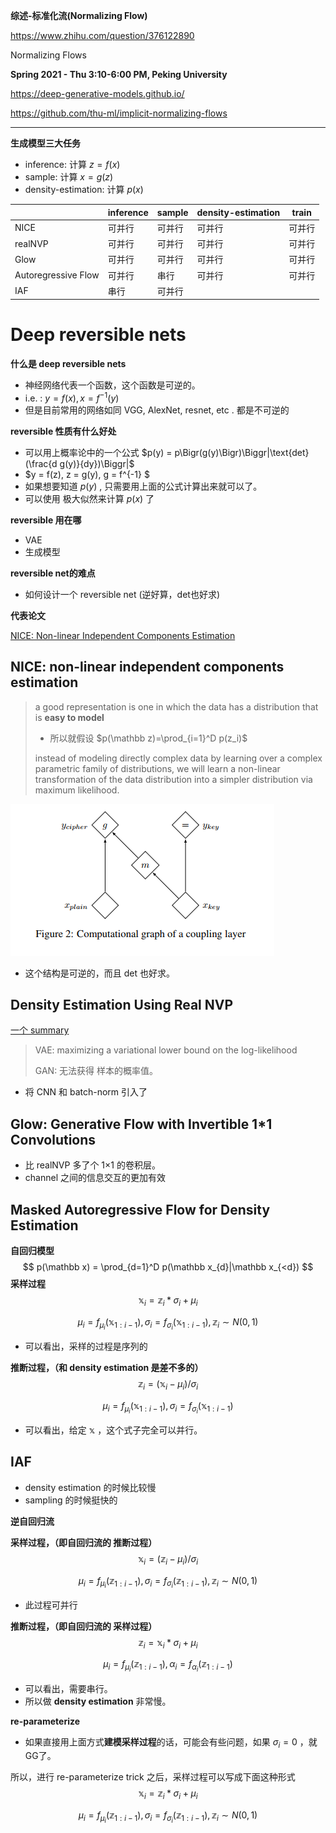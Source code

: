 **综述-标准化流(Normalizing Flow)**

https://www.zhihu.com/question/376122890



Normalizing Flows



**Spring 2021 - Thu 3:10-6:00 PM, Peking University**

https://deep-generative-models.github.io/



https://github.com/thu-ml/implicit-normalizing-flows





---

**生成模型三大任务**

* inference: 计算 $z=f(x)$
* sample:  计算 $x = g(z)$
* density-estimation: 计算 $p(x)$

|                     | inference | sample | density-estimation | train |
| ------------------- | --------- | ------ | ------------------ | ----- |
| NICE                | 可并行       | 可并行    | 可并行                | 可并行   |
| realNVP             | 可并行       | 可并行    | 可并行                | 可并行   |
| Glow                | 可并行       | 可并行    | 可并行                | 可并行   |
| Autoregressive Flow | 可并行       | 串行     | 可并行                | 可并行   |
| IAF                 | 串行        | 可并行    |                    |       |



# Deep reversible nets

**什么是 deep reversible nets**

* 神经网络代表一个函数，这个函数是可逆的。
* i.e. : $y = f(x), x = f^{-1}(y)$ 
* 但是目前常用的网络如同 VGG, AlexNet, resnet, etc . 都是不可逆的



**reversible 性质有什么好处**

* 可以用上概率论中的一个公式 $p(y) = p\Bigr(g(y)\Bigr)\Biggr|\text{det}(\frac{d g(y)}{dy})\Biggr|$
* $y = f(z), z = g(y), g = f^{-1} $ 
* 如果想要知道 $p(y)$ , 只需要用上面的公式计算出来就可以了。
* 可以使用 极大似然来计算 $p(x)$ 了



**reversible 用在哪**

* VAE
* 生成模型



**reversible net的难点**

* 如何设计一个 reversible net (逆好算，det也好求)



**代表论文**

[NICE: Non-linear Independent Components Estimation](https://arxiv.org/abs/1410.8516)



## NICE: non-linear independent components estimation

> a good representation is one in which the data has a distribution that is **easy to model**
>
> * 所以就假设 $p(\mathbb z)=\prod_{i=1}^D p(z_i)$ 
>
> instead of modeling directly complex data by learning over a complex parametric family of distributions, we will learn a non-linear transformation of the data distribution into a simpler distribution via maximum likelihood.

![img](assets/nice-paper.png)

* 这个结构是可逆的，而且 det 也好求。





## Density Estimation Using Real NVP

[一个 summary](http://www.shortscience.org/paper?bibtexKey=journals/corr/1605.08803)

> VAE: maximizing a variational lower bound on the log-likelihood
>
> GAN: 无法获得 样本的概率值。

* 将 CNN 和 batch-norm 引入了



## Glow: Generative Flow with Invertible 1*1 Convolutions

* 比 realNVP 多了个 1×1 的卷积层。
* channel 之间的信息交互的更加有效



## Masked Autoregressive Flow for Density Estimation

**自回归模型**
$$
p(\mathbb x) = \prod_{d=1}^D p(\mathbb x_{d}|\mathbb x_{<d})
$$
**采样过程**
$$
\mathbb x_i = \mathbb z_i* \sigma_i + \mu_i
$$

$$
\mu_i=f_{\mu_i}(\mathbb x_{1:i-1}), \sigma_i=f_{\sigma_i}(\mathbb x_{1:i-1}),  \mathbb z_i\sim N(0,1)
$$

* 可以看出，采样的过程是序列的



**推断过程，（和 density estimation 是差不多的）**
$$
\mathbb z_i = (\mathbb x_i-\mu_i) / \sigma_i
$$

$$
\mu_i=f_{\mu_i}(\mathbb x_{1:i-1}), \sigma_i=f_{\sigma_i}(\mathbb x_{1:i-1})
$$

* 可以看出，给定 $\mathbb x$ ，这个式子完全可以并行。



## IAF

* density estimation 的时候比较慢
* sampling 的时候挺快的



**逆自回归流**



**采样过程，（即自回归流的 推断过程）**
$$
\mathbb x_i = (\mathbb z_i-\mu_i) / \sigma_i
$$

$$
\mu_i=f_{\mu_i}(\mathbb z_{1:i-1}), \sigma_i=f_{\sigma_i}(\mathbb z_{1:i-1}), \mathbb z_i \sim N(0,1)
$$

* 此过程可并行

**推断过程，（即自回归流的 采样过程）**
$$
\mathbb z_i = \mathbb x_i* \sigma_i + \mu_i
$$

$$
\mu_i=f_{\mu_i}(\mathbb z_{1:i-1}), \alpha_i=f_{\alpha_i}(\mathbb z_{1:i-1})
$$

* 可以看出，需要串行。
* 所以做 **density estimation** 非常慢。



**re-parameterize**

* 如果直接用上面方式**建模采样过程**的话，可能会有些问题，如果 $\sigma_i=0$ ，就 GG了。 

所以，进行 re-parameterize trick 之后，采样过程可以写成下面这种形式
$$
\mathbb x_i = \mathbb z_i * \sigma_i +\mu_i 
$$

$$
\mu_i=f_{\mu_i}(\mathbb z_{1:i-1}), \sigma_i=f_{\sigma_i}(\mathbb z_{1:i-1}), \mathbb z_i \sim N(0,1)
$$
